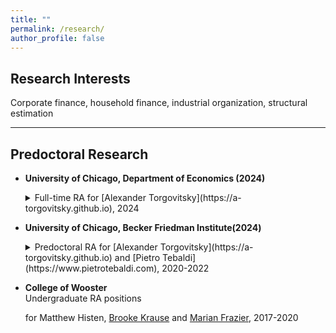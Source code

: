 ```yaml
---
title: ""
permalink: /research/
author_profile: false
---
```

## Research Interests
Corporate finance, household finance, industrial organization, structural estimation

<hr> 

## Predoctoral Research
* <strong>University of Chicago, Department of Economics (2024)</strong><br>
  <details>
  <summary>Full-time RA for [Alexander Torgovitsky](https://a-torgovitsky.github.io), 2024</summary>
  <br> 

    Before starting graduate school at UIUC Gies, I briefly (for about six months) worked as a research assistant for Professor Alexander Torgovitsky on an econometrics proejct studying whether experiments can validate structural models. 
    <br>
    I was in charge of reviewing and profiling a program written in Julia that solved a dynamic model of labor supply. My report included a summary of this model and a detailed description of how we solved the model using backward induction. Although I did not write the original code, I contributed to speeding up the program and choosing the most appropriate non-linear optimization solver and algorithm for our problem. Overall, I learned how one can write and solve a behavioral model involving stochastic utility shocks and gained experience in estimating a structural model. 
    <br>
    I also worked on developing a pipeline for the project using task management softwares such as Snakemake, Nextflow and Scriptflow. Wikipedia defines these as softwares used for composing and executing a series of computational and data manipulation steps (i.e. workflows) in a scientific application. Since the project involved a very large number of simulations and estimations, I developed code scripts for orchestrating job submissions on the university computer networks. 

  </details>

* <strong>University of Chicago, Becker Friedman Institute(2024)</strong><br>
  <details>
  <summary>Predoctoral RA for [Alexander Torgovitsky](https://a-torgovitsky.github.io) and [Pietro Tebaldi](https://www.pietrotebaldi.com), 2020-2022</summary>
  <br> 

    I work with Professor Alexander Torgovitsky at the University of Chicago to develop an R package for semiparametric demand estimation. The econometric method embodied in this project is an extension of the nonparametric discrete choice model presented in [Tebaldi, Torgovitsky, and Yang (Econometrica 2023)](https://onlinelibrary.wiley.com/doi/abs/10.3982/ECTA17215). The nonparametric model relaxes distributional assumptions about the latent valuations behind a consumer's utility, whereas in traditional approaches, the valuations are specified to be in a parametric family. (For example, the logit model requires that the latent valuations follow type I extreme value distribution.) The semiparametric model is similar in that it leaves the distribution of valuations unspecified, but it differs from the nonparametric model in that it parametrizes the impact of observable consumer- and product-specific characteristics on indirect utility with a linear function. 
    <br>
    The model allows one to compute sharp bounds for the target parameter of interest, whether it be counterfactual choice shares of a certain product or consumer surplus. In characterizing these bounds, Tebaldi et al. (2019) establishes the idea of a minimal relevant partition (MRP), which refers to a collection of sets within the space of latent valuations that would lead to identical choice behavior under all relevant empirical and counterfactual prices. Tebaldi et al. (2019) further proves that bounds for target paramters can be characterized simply in terms of how the unknown distribution of valuations places mass on the sets in the MRP. Using this result, the semiparametric model uses linear programming to develop and compute estimators of the bounds.
    <br>
    I have contributed to the project in the following ways. On the programming side of things, I wrote code for setting up the linear programming models and for visualizing the MRP sets under different price combinations (i.e. consumer choice decisions given different markets). I have also been in charge of profiling the functions in our package, which means that I conduct performance tests using R packages such as 'profvis' and identify any bottlenecks in our code. I then compare different solutions to the problem and aim to enhance the speed of our algorithm or resolve memory issues. In many cases, this has been achieved by parallelizing or vectorizing parts of our code. 
    <br>
    I have also worked on creating simulations and comparing the results against our theoretical expectations. For example, I would vary the coefficient on the characteristic-covariate in the standard indirect utility model (i.e. vary the degree of impact that a product- or consumer-specific characteristic has on the consumer's utility). Such a change in utility may alter choice decisions and result in a different compositition of the MRP, which may lead to varying bounds for the target parameters as well. I have learned that a simulation exercise such as this one can also be useful for discovering unforseen glitches and enhancing an algorithm. 
    <br>
    Lastly, I am involved with the general building of the package. This includes keeping program files well maintained on GitHub, writing unit tests, and composing 'roxygen' descriptions for the pacakge manual. Another interesting, less everyday aspect of package development was to review and compare existing R packages for demand estimation. This was beneficial in that we could determine the types of data structure that our potential users would feel most familiar with and also weigh the pros and cons of the most widely used interfaces. 
  </details>

* <strong>College of Wooster</strong><br>
  Undergraduate RA positions
  
   for Matthew Histen, [Brooke Krause](https://sites.google.com/view/brookekrause/home) and [Marian Frazier](https://wooster.edu/bio/mafrazier/), 2017-2020